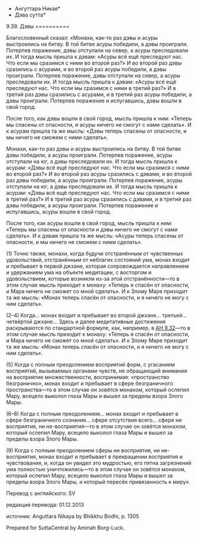 * Ангуттара Никая*
* Дэва сутта*

9\.39\. Дэвы
\=\=\=\=\=\=\=\=\=\=

Благословенный сказал: «Монахи, как\-то раз дэвы и асуры выстроились на битву\. В той битве асуры победили, а дэвы проиграли\. Потерпев поражение, дэвы отступали на север, а асуры преследовали их\. И тогда мысль пришла к дэвам: «Асуры всё ещё преследуют нас\. Что если мы сразимся с ними во второй раз?» И во второй раз дэвы сразились с асурами, и во второй раз асуры победили, а дэвы проиграли\. Потерпев поражение, дэвы отступали на север, а асуры преследовали их\. И тогда мысль пришла к дэвам: «Асуры всё ещё преследуют нас\. Что если мы сразимся с ними в третий раз?» И в третий раз дэвы сразились с асурами, и в третий раз асуры победили, а дэвы проиграли\. Потерпев поражение и испугавшись, дэвы вошли в свой город\.

После того, как дэвы вошли в свой город, мысль пришла к ним: «Теперь мы спасены от опасности, и асуры ничего не смогут с нами сделать»\. И к асурам пришла та же мысль: «Дэвы теперь спасены от опасности, и мы ничего не сможем с ними сделать»\.

Монахи, как\-то раз дэвы и асуры выстроились на битву\. В той битве дэвы победили, а асуры проиграли\. Потерпев поражение, асуры отступали на юг, а дэвы преследовали их\. И тогда мысль пришла к асурам: «Дэвы всё ещё преследуют нас\. Что если мы сразимся с ними во второй раз?» И во второй раз асуры сразились с дэвами, и во второй раз дэвы победили, а асуры проиграли\. Потерпев поражение, асуры отступали на юг, а дэвы преследовали их\. И тогда мысль пришла к асурам: «Дэвы всё ещё преследуют нас\. Что если мы сразимся с ними в третий раз?» И в третий раз асуры сразились с дэвами, и в третий раз дэвы победили, а асуры проиграли\. Потерпев поражение и испугавшись, асуры вошли в свой город\.

После того, как асуры вошли в свой город, мысль пришла к ним: «Теперь мы спасены от опасности и дэвы ничего не смогут с нами сделать»\. И к дэвам пришла та же мысль: «Асуры теперь спасены от опасности, и мы ничего не сможем с ними сделать»\.

\(1\) Точно также, монахи, когда будучи отстранённым от чувственных удовольствий, отстранённым от неблагих состояний ума, монах входит и пребывает в первой джхане, которая сопровождается направлением и удержанием ума на объекте медитации, с восторгом и удовольствием, которые возникли из\-за этой отстранённости—то в этом случае мысль приходит к монаху: «Теперь я спасён от опасности, и Мара ничего не сможет со мной сделать»\. И к Злому Маре приходит та же мысль: «Монах теперь спасён от опасности, и я ничего не могу с ним сделать»\.

\(2–4\) Когда… монах входит и пребывает во второй джхане… третьей… четвёртой джхане… Здесь и далее медитативные достижения раскрываются по стандартной формуле, как, например, в [АН 9\.32](/an9\.32/ru/sv)—то в этом случае мысль приходит к монаху: «Теперь я спасён от опасности, и Мара ничего не сможет со мной сделать»\. И к Злому Маре приходит та же мысль: «Монах теперь спасён от опасности, и я ничего не могу с ним сделать»\.

\(5\) Когда с полным преодолением восприятий форм, с угасанием восприятий, вызываемых органами чувств, не обращающий внимания на восприятие множественности, воспринимая: «пространство безгранично», монах входит и пребывает в сфере безграничного пространства—то в этом случае он зовётся монахом, который ослепил Мару, всецело выколол глаза Мары и вышел за пределы взора Злого Мары\.

\(6–8\) Когда с полным преодолением… монах входит и пребывает в сфере безграничного сознания… сфере отсутствия всего… сфере ни восприятия, ни не\-восприятия—то в этом случае он зовётся монахом, который ослепил Мару, всецело выколол глаза Мары и вышел за пределы взора Злого Мары\.

\(9\) Когда с полным преодолением сферы ни восприятия, ни не\-восприятия, монах входит и пребывает в прекращении восприятия и чувствования, и, когда он увидел это мудростью, его пятна загрязнений ума полностью уничтожились—то в этом случае он зовётся монахом, который ослепил Мару, всецело выколол глаза Мары и вышел за пределы взора Злого Мары, и который пересёк привязанность к миру»\.

Перевод с английского: SV

редакция перевода: 01\.12\.2013

источник: Anguttara Nikaya by Bhikkhu Bodhi, p\. 1305

Prepared for SuttaCentral by Aminah Borg\-Luck\.